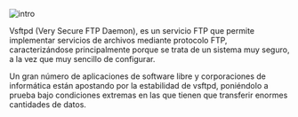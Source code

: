 ![intro](http://3.bp.blogspot.com/-yMYNdWqrMUg/UwtiETn0JUI/AAAAAAAABog/QfdKO2wx5GA/s1600/vsftpd.png)

Vsftpd (Very Secure FTP Daemon), es un servicio FTP que permite implementar servicios de archivos mediante protocolo FTP, caracterizándose principalmente porque se trata de un sistema muy seguro, a la vez que muy sencillo de configurar.

Un gran número de aplicaciones de software libre y corporaciones de informática están apostando por la estabilidad de vsftpd, poniéndolo a prueba bajo condiciones extremas en las que tienen que transferir enormes cantidades de datos. 
